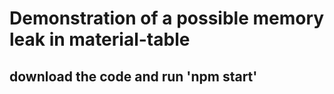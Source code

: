# Demonstration of a possible memory leak in material-table

## download the code and run 'npm start'